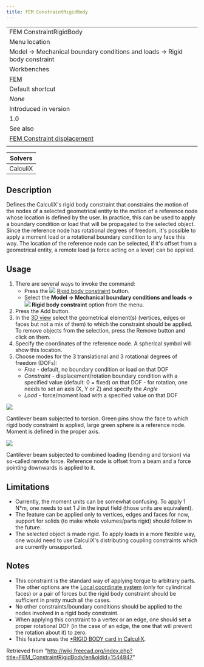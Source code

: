 ```yaml
---
title: FEM ConstraintRigidBody
---
```


|                                                                                         |
| --------------------------------------------------------------------------------------- |
| FEM ConstraintRigidBody                                                                 |
| Menu location                                                                           |
| Model → Mechanical boundary conditions and loads → Rigid body constraint                |
| Workbenches                                                                             |
| [FEM](/FEM_Workbench "FEM Workbench")                                                   |
| Default shortcut                                                                        |
| _None_                                                                                  |
| Introduced in version                                                                   |
| 1.0                                                                                     |
| See also                                                                                |
| [FEM Constraint displacement](/FEM_ConstraintDisplacement "FEM ConstraintDisplacement") |
|                                                                                         |

| Solvers  |
| -------- |
| CalculiX |

## Description

Defines the CalculiX's rigid body constraint that constrains the motion of the nodes of a selected geometrical entity to the motion of a reference node whose location is defined by the user. In practice, this can be used to apply a boundary condition or load that will be propagated to the selected object. Since the reference node has rotational degrees of freedom, it's possible to apply a moment load or a rotational boundary condition to any face this way. The location of the reference node can be selected, if it's offset from a geometrical entity, a remote load (a force acting on a lever) can be applied.

## Usage

1. There are several ways to invoke the command:
   - Press the ![](/images/FEM_ConstraintRigidBody.svg) [Rigid body constraint](/FEM_ConstraintRigidBody "FEM ConstraintRigidBody") button.
   - Select the **Model → Mechanical boundary conditions and loads → ![](/images/FEM_ConstraintRigidBody.svg) Rigid body constraint** option from the menu.
2. Press the Add button.
3. In the [3D view](/3D_view "3D view") select the geometrical element(s) (vertices, edges or faces but not a mix of them) to which the constraint should be applied. To remove objects from the selection, press the Remove button and click on them.
4. Specify the coordinates of the reference node. A spherical symbol will show this location.
5. Choose modes for the 3 translational and 3 rotational degrees of freedom (DOFs):
   - _Free_ - default, no boundary condition or load on that DOF
   - _Constraint_ - displacement/rotation boundary condition with a specified value (default: 0 = fixed) on that DOF - for rotation, one needs to set an axis (X, Y or Z) and specify the _Angle_
   - _Load_ - force/moment load with a specified value on that DOF

![](/images/FEM_rigid_body_torsion.PNG)

Cantilever beam subjected to torsion. Green pins show the face to which rigid body constraint is applied, large green sphere is a reference node. Moment is defined in the proper axis.

![](/images/FEM_rigid_body_bending_and_torsion.PNG)

Cantilever beam subjected to combined loading (bending and torsion) via so-called remote force. Reference node is offset from a beam and a force pointing downwards is applied to it.

## Limitations

- Currently, the moment units can be somewhat confusing. To apply 1 N\*m, one needs to set 1 J in the input field (those units are equivalent).
- The feature can be applied only to vertices, edges and faces for now, support for solids (to make whole volumes/parts rigid) should follow in the future.
- The selected object is made rigid. To apply loads in a more flexible way, one would need to use CalculiX's distributing coupling constraints which are currently unsupported.

## Notes

- This constraint is the standard way of applying torque to arbitrary parts. The other options are the [Local coordinate system](/FEM_ConstraintTransform "FEM ConstraintTransform") (only for cylindrical faces) or a pair of forces but the rigid body constraint should be sufficient in pretty much all the cases.
- No other constraints/boundary conditions should be applied to the nodes involved in a rigid body constraint.
- When applying this constraint to a vertex or an edge, one should set a proper rotational DOF (in the case of an edge, the one that will prevent the rotation about it) to zero.
- This feature uses the [\*RIGID BODY card in CalculiX](https://web.mit.edu/calculix_v2.7/CalculiX/ccx_2.7/doc/ccx/node236.html).

Retrieved from "<http://wiki.freecad.org/index.php?title=FEM_ConstraintRigidBody/en&oldid=1544847>"
